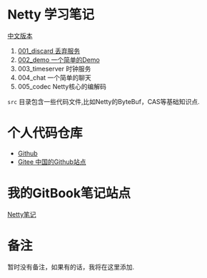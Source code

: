 # Netty 学习笔记

[中文版本](./README_CN.md)

1. [001_discard 丢弃服务](./001_discard/README.md)
2. [002_demo 一个简单的Demo](./002_demo/README.md)
3. 003_timeserver 时钟服务
4. 004_chat 一个简单的聊天
5. 005_codec Netty核心的编解码

`src` 目录包含一些代码文件,比如Netty的ByteBuf，CAS等基础知识点.


# 个人代码仓库

+ [Github](https://github.com/zhoutao825638/netty_learning)
+ [Gitee 中国的Github站点](https://gitee.com/zhoutao825638/netty_learning)

# 我的GitBook笔记站点
[Netty笔记](https://book.zhoutao123.com/netty/)

# 备注

暂时没有备注，如果有的话，我将在这里添加.
